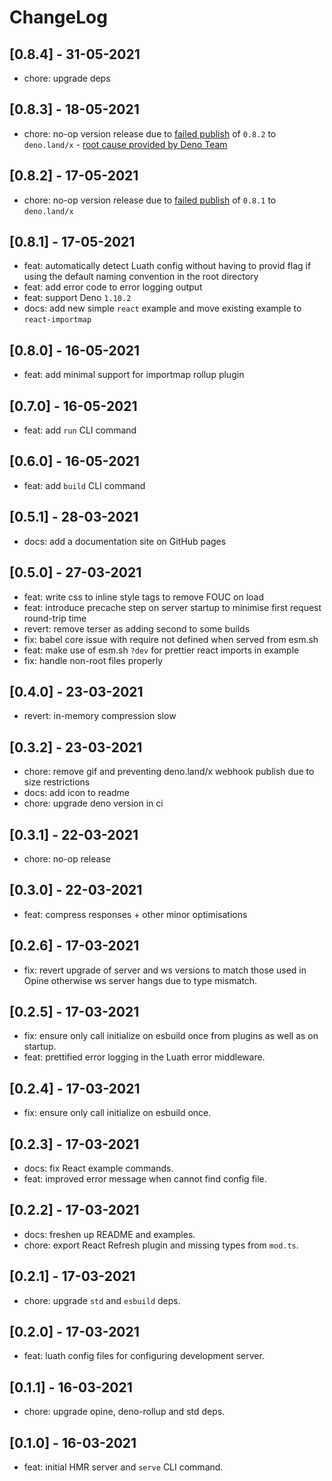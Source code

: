 # ChangeLog

## [0.8.4] - 31-05-2021

- chore: upgrade deps

## [0.8.3] - 18-05-2021

- chore: no-op version release due to [failed publish](https://deno.land/status/60a2e23500009d3a007bebb9) of `0.8.2` to `deno.land/x` - [root cause provided by Deno Team](https://discord.com/channels/684898665143206084/689420767620104201/843974771150422026)

## [0.8.2] - 17-05-2021

- chore: no-op version release due to [failed publish](https://deno.land/status/60a2e10f00627501007bebb8) of `0.8.1` to `deno.land/x`

## [0.8.1] - 17-05-2021

- feat: automatically detect Luath config without having to provid flag if using the default naming convention in the root directory
- feat: add error code to error logging output
- feat: support Deno `1.10.2`
- docs: add new simple `react` example and move existing example to `react-importmap`

## [0.8.0] - 16-05-2021

- feat: add minimal support for importmap rollup plugin

## [0.7.0] - 16-05-2021

- feat: add `run` CLI command

## [0.6.0] - 16-05-2021

- feat: add `build` CLI command

## [0.5.1] - 28-03-2021

- docs: add a documentation site on GitHub pages

## [0.5.0] - 27-03-2021

- feat: write css to inline style tags to remove FOUC on load
- feat: introduce precache step on server startup to minimise first request round-trip time
- revert: remove terser as adding second to some builds
- fix: babel core issue with require not defined when served from esm.sh
- feat: make use of esm.sh `?dev` for prettier react imports in example
- fix: handle non-root files properly

## [0.4.0] - 23-03-2021

- revert: in-memory compression slow

## [0.3.2] - 23-03-2021

- chore: remove gif and preventing deno.land/x webhook publish due to size restrictions
- docs: add icon to readme
- chore: upgrade deno version in ci

## [0.3.1] - 22-03-2021

- chore: no-op release

## [0.3.0] - 22-03-2021

- feat: compress responses + other minor optimisations

## [0.2.6] - 17-03-2021

- fix: revert upgrade of server and ws versions to match those used in Opine otherwise ws server hangs due to type mismatch.

## [0.2.5] - 17-03-2021

- fix: ensure only call initialize on esbuild once from plugins as well as on startup.
- feat: prettified error logging in the Luath error middleware.

## [0.2.4] - 17-03-2021

- fix: ensure only call initialize on esbuild once.

## [0.2.3] - 17-03-2021

- docs: fix React example commands.
- feat: improved error message when cannot find config file.

## [0.2.2] - 17-03-2021

- docs: freshen up README and examples.
- chore: export React Refresh plugin and missing types from `mod.ts`.

## [0.2.1] - 17-03-2021

- chore: upgrade `std` and `esbuild` deps.

## [0.2.0] - 17-03-2021

- feat: luath config files for configuring development server.

## [0.1.1] - 16-03-2021

- chore: upgrade opine, deno-rollup and std deps.

## [0.1.0] - 16-03-2021

- feat: initial HMR server and `serve` CLI command.
